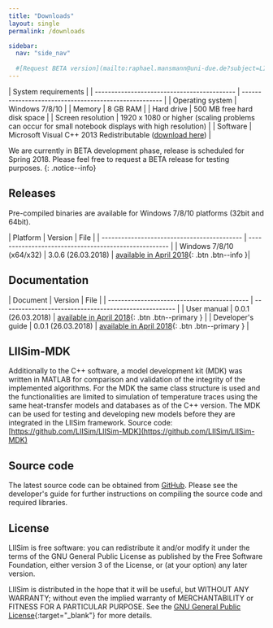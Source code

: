 ```yaml
---
title: "Downloads"
layout: single
permalink: /downloads

sidebar:
  nav: "side_nav"
  
  #[Request BETA version](mailto:raphael.mansmann@uni-due.de?subject=LIISim%20BETA%20request%20&body=Hi%20Raphael%2C%0A%0Aplease%20send%20me%20a%20BETA%20version%20of%20LIISim%20for%20testing.){: .btn .btn--info } 
---
```



| System requirements |
| ------------------------------------------- | ----------------------------------------------------- |
| Operating system                            | Windows 7/8/10 |
| Memory	| 8 GB RAM |
| Hard drive | 500 MB free hard disk space |
| Screen resolution | 1920 x 1080 or higher (scaling problems can occur for small notebook displays with high resolution) |
| Software | Microsoft Visual C++ 2013 Redistributable (<a href="https://www.microsoft.com/en-us/download/details.aspx?id=40784" target="_blank">download here</a>) |



We are currently in BETA development phase, release is scheduled for Spring 2018. Please feel free to request a BETA release for testing purposes.
{: .notice--info}

## Releases
           
Pre-compiled binaries are available for Windows 7/8/10 platforms (32bit and 64bit). 

| Platform | Version | File |
| ------------------------------------------- | ----------------------------------------------------- |
| Windows 7/8/10 (x64/x32) | 3.0.6  (26.03.2018) | [available in April 2018](#){: .btn .btn--info }|



## Documentation

| Document | Version | File |
| ------------------------------------------- | ----------------------------------------------------- |
| User manual | 0.0.1 (26.03.2018) | [available in April 2018](#){: .btn .btn--primary } |
| Developer's guide | 0.0.1 (26.03.2018) | [available in April 2018](#){: .btn .btn--primary } |


## LIISim-MDK
Additionally to the C++ software, a model development kit (MDK) was written in MATLAB for comparison
and validation of the integrity of the implemented algorithms. For the MDK the same class structure is
used and the functionalities are limited to simulation of temperature traces using the same heat-transfer models and databases as of the C++ version.
The MDK can be used for testing and developing new models before they are integrated in the LIISim framework.
Source code: [https://github.com/LIISim/LIISim-MDK](https://github.com/LIISim/LIISim-MDK)

## Source code
The latest source code can be obtained from [GitHub](https://www.github.com/LIISim/LIISim3). Please see the developer's guide for further instructions on compiling the source code and required libraries.
                                            

## License
LIISim is free software: you can redistribute it and/or modify it under the terms 
of the GNU General Public License as published by the Free Software Foundation, 
either version 3 of the License, or (at your option) any later version.

LIISim is distributed in the hope that it will be useful, but WITHOUT ANY WARRANTY; 
without even the implied warranty of MERCHANTABILITY or FITNESS FOR A PARTICULAR PURPOSE. 
See the [GNU General Public License](http://www.gnu.org/licenses/){:target="_blank"}  for more details.